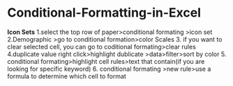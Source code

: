# Conditional-Formatting-in-Excel
**Icon Sets**
1.select the top row of paper>conditional formating >icon set 
2.Demographic >go to conditional formation>color Scales
3. if you want to clear selected cell, you can go to coditional formating>clear rules
4.duplicate value right click>highlight dublicate >data>filter>sort by color
5. conditional formating>highlight cell rules>text that contain(if you are looking for specific keyword)
6. conditional formating >new rule>use a formula to determine which cell to format


